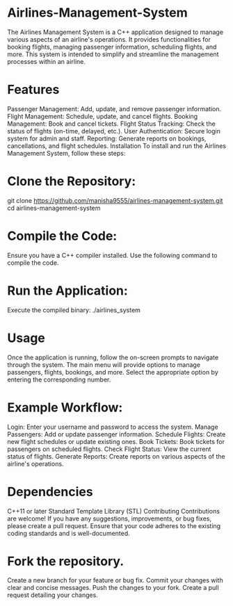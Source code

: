 # Airlines-Management-System
The Airlines Management System is a C++ application designed to manage various aspects of an airline's operations. It provides functionalities for booking flights, managing passenger information, scheduling flights, and more. This system is intended to simplify and streamline the management processes within an airline.

# Features
Passenger Management: Add, update, and remove passenger information.
Flight Management: Schedule, update, and cancel flights.
Booking Management: Book and cancel tickets.
Flight Status Tracking: Check the status of flights (on-time, delayed, etc.).
User Authentication: Secure login system for admin and staff.
Reporting: Generate reports on bookings, cancellations, and flight schedules.
Installation
To install and run the Airlines Management System, follow these steps:

# Clone the Repository:

git clone https://github.com/manisha9555/airlines-management-system.git
cd airlines-management-system
# Compile the Code:
Ensure you have a C++ compiler installed. Use the following command to compile the code.
# Run the Application:
Execute the compiled binary:
./airlines_system
# Usage
Once the application is running, follow the on-screen prompts to navigate through the system. The main menu will provide options to manage passengers, flights, bookings, and more. Select the appropriate option by entering the corresponding number.

# Example Workflow:
Login: Enter your username and password to access the system.
Manage Passengers: Add or update passenger information.
Schedule Flights: Create new flight schedules or update existing ones.
Book Tickets: Book tickets for passengers on scheduled flights.
Check Flight Status: View the current status of flights.
Generate Reports: Create reports on various aspects of the airline's operations.
# Dependencies
C++11 or later
Standard Template Library (STL)
Contributing
Contributions are welcome! If you have any suggestions, improvements, or bug fixes, please create a pull request. Ensure that your code adheres to the existing coding standards and is well-documented.

# Fork the repository.
Create a new branch for your feature or bug fix.
Commit your changes with clear and concise messages.
Push the changes to your fork.
Create a pull request detailing your changes.
